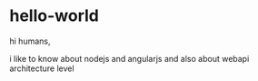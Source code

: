 # hello-world
hi humans,

i like to know about nodejs and angularjs
and also about webapi
architecture level
